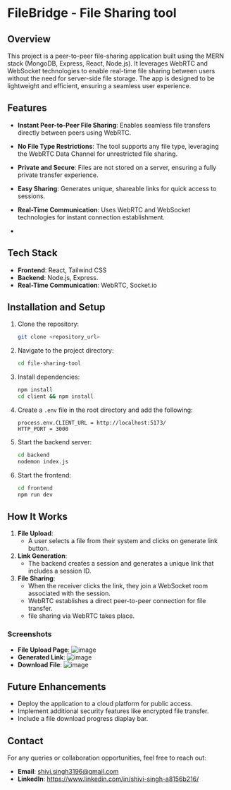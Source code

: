 # FileBridge - File Sharing tool

## Overview
This project is a peer-to-peer file-sharing application built using the MERN stack (MongoDB, Express, React, Node.js). It leverages WebRTC and WebSocket technologies to enable real-time file sharing between users without the need for server-side file storage. The app is designed to be lightweight and efficient, ensuring a seamless user experience.

## Features

- **Instant Peer-to-Peer File Sharing**: Enables seamless file transfers directly between peers using WebRTC.
- **No File Type Restrictions**: The tool supports any file type, leveraging the WebRTC Data Channel for unrestricted file sharing.
- **Private and Secure**: Files are not stored on a server, ensuring a fully private transfer experience.
- **Easy Sharing**: Generates unique, shareable links for quick access to sessions.
- **Real-Time Communication**: Uses WebRTC and WebSocket technologies for instant connection establishment.

- 
## Tech Stack
- **Frontend**: React, Tailwind CSS
- **Backend**: Node.js, Express.
- **Real-Time Communication**: WebRTC, Socket.io

## Installation and Setup
1. Clone the repository:
   ```bash
   git clone <repository_url>
   ```
2. Navigate to the project directory:
   ```bash
   cd file-sharing-tool
   ```
3. Install dependencies:
   ```bash
   npm install
   cd client && npm install
   ```
4. Create a `.env` file in the root directory and add the following:
   ```env
   process.env.CLIENT_URL = http://localhost:5173/
   HTTP_PORT = 3000
   ```
5. Start the backend server:
   ```bash
   cd backend
   nodemon index.js
   ```
6. Start the frontend:
   ```bash
   cd frontend
   npm run dev
   ```

## How It Works
1. **File Upload**:
   - A user selects a file from their system and clicks on generate link button.
2. **Link Generation**:
   - The backend creates a session and generates a unique link that includes a session ID.
3. **File Sharing**:
   - When the receiver clicks the link, they join a WebSocket room associated with the session.
   - WebRTC establishes a direct peer-to-peer connection for file transfer.
   - file sharing via WebRTC takes place.
     
### Screenshots
- **File Upload Page**:
   ![image](https://github.com/user-attachments/assets/6a280c49-bdbb-40aa-bbac-1780869407a3)
- **Generated Link**:
  ![image](https://github.com/user-attachments/assets/2adac93e-5b5d-4eb7-82ad-ea96a9cd8395)
- **Download File**:
  ![image](https://github.com/user-attachments/assets/bb18f300-ed3e-490e-8b3b-70b61fd03cd8)

## Future Enhancements
- Deploy the application to a cloud platform for public access.
- Implement additional security features like encrypted file transfer.
- Include a file download progress diaplay bar.

## Contact
For any queries or collaboration opportunities, feel free to reach out:
- **Email**: shivi.singh3196@gmail.com
- **LinkedIn**: https://www.linkedin.com/in/shivi-singh-a8156b216/


